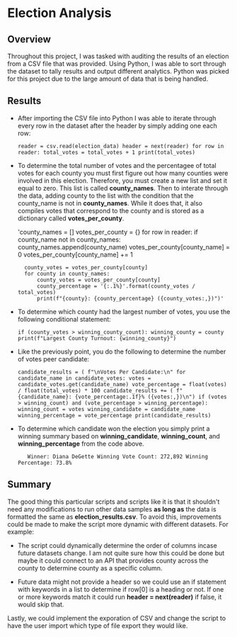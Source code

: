 # Election Analysis
## Overview
Throughout this project, I was tasked with auditing the results of an election from a CSV file that was provided. Using Python, I was able to sort through the dataset to tally results and output different analytics. Python was picked for this project due to the large amount of data that is being handled. 

## Results
* After importing the CSV file into Python I was able to iterate through every row in the dataset after the header by simply adding one each row:

    `reader = csv.read(election_data)
    header = next(reader)
    for row in reader:
        total_votes = total_votes + 1
    print(total_votes)`

* To determine the total number of votes and the percentagee of total votes for each county you must first figure out how many counties were involved in this election. Therefore, you must create a new list and set it equal to zero. This list is called **county_names**. Then to interate through the data, adding county to the list with the condition that the county_name is not in **county_names**. While it does that, it also compiles votes that correspond to the county and is stored as a dictionary called **votes_per_county**. 

    'county_names = []
	votes_per_county = {}
	    for row in reader:
		    if county_name not in county_names:
		        county_names.append(county_name)
		        votes_per_county[county_name] = 0
            votes_per_county[county_name] += 1

        county_votes = votes_per_county[county]
		for county in county_names:
	        county_votes = votes_per_county[county]
    	    county_percentage = '{:.1%}'.format(county_votes / total_votes)
	        print(f"{county}: {county_percentage} ({county_votes:,})")'

* To determine which county had the largest number of votes, you use the following conditional statement: 

    `if (county_votes > winning_county_count):
        winning_county = county
    print(f"Largest County Turnout: {winning_county}")`

* Like the previously point, you do the following to determine the number of votes peer candidate:

    `candidate_results = (
	            f"\nVotes Per Candidate:\n"
	    for candidate_name in candidate_votes:
	        votes = candidate_votes.get(candidate_name)
	        vote_percentage = float(votes) / float(total_votes) * 100
	        candidate_results += (
	            f"{candidate_name}: {vote_percentage:.1f}% ({votes:,})\n")
	        if (votes > winning_count) and (vote_percentage > winning_percentage):
	            winning_count = votes
	            winning_candidate = candidate_name
	            winning_percentage = vote_percentage
	    print(candidate_results)`

* To determine which candidate won the election you simply print a winning summary based on **winning_candidate**, **winning_count**, and **winning_percentage** from the code above. 

    `   Winner: Diana DeGette
    Winning Vote Count: 272,892
    Winning Percentage: 73.8%`

## Summary
The good thing this particular scripts and scripts like it is that it shouldn't need any modifications to run other data samples **as long as** the data is formatted the same as **election_results.csv**. To avoid this, improvements could be made to make the script more dynamic with different datasets. For example:

* The script could dynamically determine the order of columns incase future datasets change. I am not quite sure how this could be done but maybe it could connect to an API that provides county across the county to determine county as a specific column. 

* Future data might not provide a header so we could use an if statement with keywords in a list to determine if row[0] is a heading or not. If one or more keywords match it could run **header = next(reader)** if false, it would skip that. 

Lastly, we could implement the exporation of CSV and change the script to have the user import which type of file export they would like. 